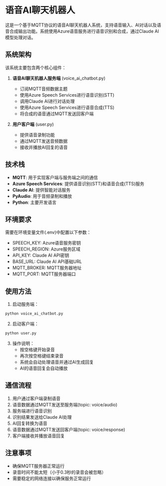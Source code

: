 # 语音AI聊天机器人

这是一个基于MQTT协议的语音AI聊天机器人系统，支持语音输入、AI对话以及语音合成输出功能。系统使用Azure语音服务进行语音识别和合成，通过Claude AI模型处理对话。

## 系统架构

该系统主要包含两个核心组件：

1. **语音AI聊天机器人服务端** (voice_ai_chatbot.py)
   - 订阅MQTT音频数据主题
   - 使用Azure Speech Services进行语音识别(STT)
   - 调用Claude AI进行对话处理
   - 使用Azure Speech Services进行语音合成(TTS)
   - 将合成的语音通过MQTT发送回客户端

2. **用户客户端** (user.py)
   - 提供语音录制功能
   - 通过MQTT发送音频数据
   - 接收并播放AI回复的语音

## 技术栈

- **MQTT**: 用于实现客户端与服务端之间的通信
- **Azure Speech Services**: 提供语音识别(STT)和语音合成(TTS)服务
- **Claude AI**: 提供智能对话服务
- **PyAudio**: 用于音频录制和播放
- **Python**: 主要开发语言

## 环境要求

需要在环境变量文件(.env)中配置以下参数：
- SPEECH_KEY: Azure语音服务密钥
- SPEECH_REGION: Azure服务区域
- API_KEY: Claude AI API密钥
- BASE_URL: Claude AI API基础URL
- MQTT_BROKER: MQTT服务器地址
- MQTT_PORT: MQTT服务器端口

## 使用方法

1. 启动服务端：
```bash
python voice_ai_chatbot.py
```

2. 启动客户端：
```bash
python user.py
```

3. 操作说明：
   - 按空格键开始录音
   - 再次按空格键结束录音
   - 系统会自动处理语音并通过AI生成回复
   - AI的语音回复会自动播放

## 通信流程

1. 用户通过客户端录制语音
2. 语音数据通过MQTT发送至服务端(topic: voice/audio)
3. 服务端进行语音识别
4. 识别结果发送给Claude AI处理
5. AI回复转换为语音
6. 语音数据通过MQTT发送回客户端(topic: voice/response)
7. 客户端接收并播放语音回复

## 注意事项

- 确保MQTT服务器正常运行
- 录音时间不能太短（小于0.3秒的录音会被忽略）
- 需要稳定的网络连接以确保服务正常运行
```
